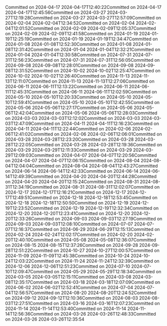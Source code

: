 Committed on 2024-04-17 2024-04-17T12:40:22Committed on 2024-04-17 2024-04-17T12:45:56Committed on 2024-03-27 2024-03-27T12:19:28Committed on 2024-03-27 2024-03-27T12:57:09Committed on 2024-02-04 2024-02-04T12:34:52Committed on 2024-02-04 2024-02-04T12:01:52Committed on 2024-02-09 2024-02-09T12:05:37Committed on 2024-02-09 2024-02-09T12:41:58Committed on 2024-01-19 2024-01-19T12:25:19Committed on 2024-01-19 2024-01-19T12:34:47Committed on 2024-01-08 2024-01-08T12:52:30Committed on 2024-01-08 2024-01-08T12:31:42Committed on 2024-01-04 2024-01-04T12:32:21Committed on 2024-01-04 2024-01-04T12:30:58Committed on 2024-07-31 2024-07-31T12:56:23Committed on 2024-07-31 2024-07-31T12:56:05Committed on 2024-09-08 2024-09-08T12:28:01Committed on 2024-09-08 2024-09-08T12:31:52Committed on 2024-10-02 2024-10-02T12:25:47Committed on 2024-10-02 2024-10-02T12:26:40Committed on 2024-11-13 2024-11-13T12:11:07Committed on 2024-11-13 2024-11-13T12:27:06Committed on 2024-06-11 2024-06-11T12:13:22Committed on 2024-06-11 2024-06-11T12:45:31Committed on 2024-06-11 2024-06-11T12:02:59Committed on 2024-05-10 2024-05-10T12:20:33Committed on 2024-05-10 2024-05-10T12:59:41Committed on 2024-05-10 2024-05-10T12:42:55Committed on 2024-05-06 2024-05-06T12:27:17Committed on 2024-05-06 2024-05-06T12:42:04Committed on 2024-05-06 2024-05-06T12:28:03Committed on 2024-03-03 2024-03-03T12:12:02Committed on 2024-03-03 2024-03-03T12:47:09Committed on 2024-04-11 2024-04-11T12:16:23Committed on 2024-04-11 2024-04-11T12:22:44Committed on 2024-02-06 2024-02-06T12:41:02Committed on 2024-02-06 2024-02-06T12:06:01Committed on 2024-03-28 2024-03-28T12:23:20Committed on 2024-03-28 2024-03-28T12:22:05Committed on 2024-03-28 2024-03-28T12:19:36Committed on 2024-03-29 2024-03-29T12:11:33Committed on 2024-03-29 2024-03-29T12:09:03Committed on 2024-04-07 2024-04-07T12:20:56Committed on 2024-04-07 2024-04-07T12:06:15Committed on 2024-08-04 2024-08-04T12:04:04Committed on 2024-08-04 2024-08-04T12:43:27Committed on 2024-06-14 2024-06-14T12:42:33Committed on 2024-06-14 2024-06-14T12:49:39Committed on 2024-04-20 2024-04-20T12:44:28Committed on 2024-04-20 2024-04-20T12:15:24Committed on 2024-08-31 2024-08-31T12:34:19Committed on 2024-08-31 2024-08-31T12:02:07Committed on 2024-12-17 2024-12-17T12:16:21Committed on 2024-12-17 2024-12-17T12:49:51Committed on 2024-12-18 2024-12-18T12:53:45Committed on 2024-12-18 2024-12-18T12:50:50Committed on 2024-12-19 2024-12-19T12:23:52Committed on 2024-12-19 2024-12-19T12:32:34Committed on 2024-12-20 2024-12-20T12:23:41Committed on 2024-12-20 2024-12-20T12:33:26Committed on 2024-09-03 2024-09-03T12:27:19Committed on 2024-09-03 2024-09-03T12:08:10Committed on 2024-07-07 2024-07-07T12:16:37Committed on 2024-06-29 2024-06-29T12:15:13Committed on 2024-02-24 2024-02-24T12:02:17Committed on 2024-02-20 2024-02-20T12:40:10Committed on 2024-05-08 2024-05-08T12:36:07Committed on 2024-08-15 2024-08-15T12:37:26Committed on 2024-09-28 2024-09-28T12:51:22Committed on 2024-10-27 2024-10-27T12:00:57Committed on 2024-11-09 2024-11-09T12:45:38Committed on 2024-10-24 2024-10-24T12:03:22Committed on 2024-11-24 2024-11-24T12:32:39Committed on 2024-12-06 2024-12-06T12:51:23Committed on 2024-07-10 2024-07-10T12:09:47Committed on 2024-05-29 2024-05-29T12:18:34Committed on 2024-03-05 2024-03-05T12:15:11Committed on 2024-03-08 2024-03-08T12:35:17Committed on 2024-03-18 2024-03-18T12:07:09Committed on 2024-06-02 2024-06-02T12:52:41Committed on 2024-07-04 2024-07-04T12:56:57Committed on 2024-08-20 2024-08-20T12:24:52Committed on 2024-09-12 2024-09-12T12:10:36Committed on 2024-08-03 2024-08-03T12:27:51Committed on 2024-03-16 2024-03-16T12:07:23Committed on 2024-11-14 2024-11-14T12:53:40Committed on 2024-11-14 2024-11-14T12:56:36Committed on 2024-03-26 2024-03-26T12:48:33Committed on 2024-03-26 2024-03-26T12:35:54